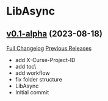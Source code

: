 # LibAsync

## [v0.1-alpha](https://github.com/Nnoggie/LibAsync/tree/v0.1-alpha) (2023-08-18)
[Full Changelog](https://github.com/Nnoggie/LibAsync/commits/v0.1-alpha) [Previous Releases](https://github.com/Nnoggie/LibAsync/releases)

- add X-Curse-Project-ID  
- add toc\  
- add workflow  
- fix folder structure  
- LibAsync  
- Initial commit  